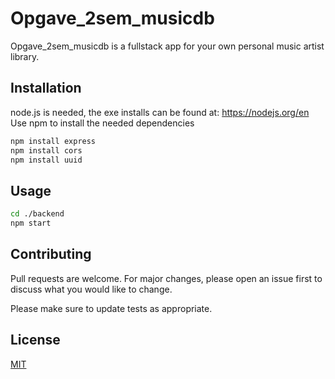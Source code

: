 # Opgave_2sem_musicdb

Opgave_2sem_musicdb is a fullstack app for your own personal music artist library.

## Installation

node.js is needed, the exe installs can be found at:
https://nodejs.org/en
Use npm to install the needed dependencies

```bash
npm install express
npm install cors
npm install uuid
```

## Usage

```bash
cd ./backend
npm start
```

## Contributing

Pull requests are welcome. For major changes, please open an issue first
to discuss what you would like to change.

Please make sure to update tests as appropriate.

## License

[MIT](https://choosealicense.com/licenses/mit/)